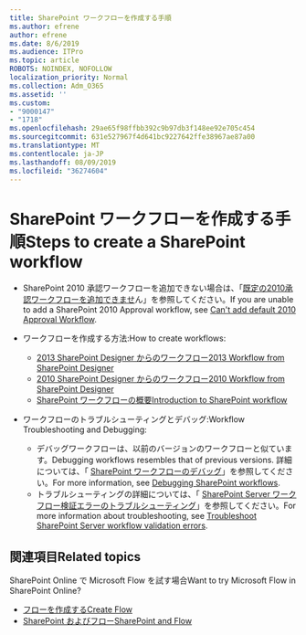 ```yaml
---
title: SharePoint ワークフローを作成する手順
ms.author: efrene
author: efrene
ms.date: 8/6/2019
ms.audience: ITPro
ms.topic: article
ROBOTS: NOINDEX, NOFOLLOW
localization_priority: Normal
ms.collection: Adm_O365
ms.assetid: ''
ms.custom:
- "9000147"
- "1718"
ms.openlocfilehash: 29ae65f98ffbb392c9b97db3f148ee92e705c454
ms.sourcegitcommit: 631e527967f4d641bc9227642ffe38967ae87a00
ms.translationtype: MT
ms.contentlocale: ja-JP
ms.lasthandoff: 08/09/2019
ms.locfileid: "36274604"
---
```

# <a name="steps-to-create-a-sharepoint-workflow"></a><span data-ttu-id="2e5dd-102">SharePoint ワークフローを作成する手順</span><span class="sxs-lookup"><span data-stu-id="2e5dd-102">Steps to create a SharePoint workflow</span></span>

- <span data-ttu-id="2e5dd-103">SharePoint 2010 承認ワークフローを追加できない場合は、「[既定の2010承認ワークフローを追加できませ](https://docs.microsoft.com/alchemyinsights/can-t-add-default-2010-approval-workflow)ん」を参照してください。</span><span class="sxs-lookup"><span data-stu-id="2e5dd-103">If you are unable to add a SharePoint 2010 Approval workflow, see [Can't add default 2010 Approval Workflow](https://docs.microsoft.com/alchemyinsights/can-t-add-default-2010-approval-workflow).</span></span>
- <span data-ttu-id="2e5dd-104">ワークフローを作成する方法:</span><span class="sxs-lookup"><span data-stu-id="2e5dd-104">How to create workflows:</span></span>
    - [<span data-ttu-id="2e5dd-105">2013 SharePoint Designer からのワークフロー</span><span class="sxs-lookup"><span data-stu-id="2e5dd-105">2013 Workflow from SharePoint Designer</span></span>](https://docs.microsoft.com/sharepoint/dev/general-development/creating-a-workflow-by-using-sharepoint-designer-and-the-sharepoint-wo)
    - [<span data-ttu-id="2e5dd-106">2010 SharePoint Designer からのワークフロー</span><span class="sxs-lookup"><span data-stu-id="2e5dd-106">2010 Workflow from SharePoint Designer</span></span>](https://support.office.com/article/introduction-to-designing-and-customizing-workflows-32c9c0bf-5e20-4f74-8b9c-d3ea79f2962b)
    - [<span data-ttu-id="2e5dd-107">SharePoint ワークフローの概要</span><span class="sxs-lookup"><span data-stu-id="2e5dd-107">Introduction to SharePoint workflow</span></span>](https://support.office.com/article/introduction-to-sharepoint-workflow-07982276-54e8-4e17-8699-5056eff4d9e3)

- <span data-ttu-id="2e5dd-108">ワークフローのトラブルシューティングとデバッグ:</span><span class="sxs-lookup"><span data-stu-id="2e5dd-108">Workflow Troubleshooting and Debugging:</span></span>
    - <span data-ttu-id="2e5dd-109">デバッグワークフローは、以前のバージョンのワークフローと似ています。</span><span class="sxs-lookup"><span data-stu-id="2e5dd-109">Debugging workflows resembles that of previous versions.</span></span>  <span data-ttu-id="2e5dd-110">詳細については、「 [SharePoint ワークフローのデバッグ](https://docs.microsoft.com/sharepoint/dev/general-development/debugging-sharepoint-server-workflows)」を参照してください。</span><span class="sxs-lookup"><span data-stu-id="2e5dd-110">For more information, see [Debugging SharePoint workflows](https://docs.microsoft.com/sharepoint/dev/general-development/debugging-sharepoint-server-workflows).</span></span>
    - <span data-ttu-id="2e5dd-111">トラブルシューティングの詳細については、「 [SharePoint Server ワークフロー検証エラーのトラブルシューティング](https://docs.microsoft.com/sharepoint/dev/general-development/troubleshooting-sharepoint-server-workflow-validation-errors-in-visio)」を参照してください。</span><span class="sxs-lookup"><span data-stu-id="2e5dd-111">For more information about troubleshooting, see [Troubleshoot SharePoint Server workflow validation errors](https://docs.microsoft.com/sharepoint/dev/general-development/troubleshooting-sharepoint-server-workflow-validation-errors-in-visio).</span></span>
 

## <a name="related-topics"></a><span data-ttu-id="2e5dd-112">関連項目</span><span class="sxs-lookup"><span data-stu-id="2e5dd-112">Related topics</span></span>
<span data-ttu-id="2e5dd-113">SharePoint Online で Microsoft Flow を試す場合</span><span class="sxs-lookup"><span data-stu-id="2e5dd-113">Want to try Microsoft Flow in SharePoint Online?</span></span>
- [<span data-ttu-id="2e5dd-114">フローを作成する</span><span class="sxs-lookup"><span data-stu-id="2e5dd-114">Create Flow</span></span>](https://support.office.com/article/Create-a-flow-for-a-list-or-library-in-SharePoint-Online-or-OneDrive-for-Business-a9c3e03b-0654-46af-a254-20252e580d01) 
- [<span data-ttu-id="2e5dd-115">SharePoint およびフロー</span><span class="sxs-lookup"><span data-stu-id="2e5dd-115">SharePoint and Flow</span></span>](https://flow.microsoft.com/blog/sharepoint-and-flow/) 


